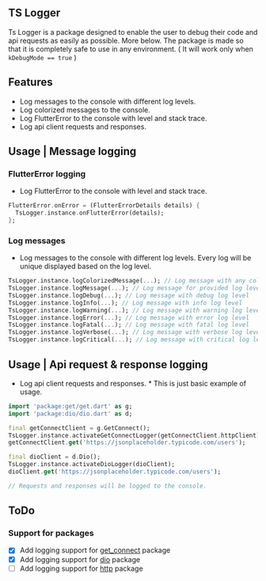 ## TS Logger
Ts Logger is a package designed to enable the user to debug their code and api requests as easily as possible. More below. The package is made so that it is completely safe to use in any environment. ( It will work only when `kDebugMode == true` )

## Features
- Log messages to the console with different log levels.
- Log colorized messages to the console.
- Log FlutterError to the console with level and stack trace.
- Log api client requests and responses.


## Usage | Message logging
### FlutterError logging
- Log FlutterError to the console with level and stack trace.
```dart
FlutterError.onError = (FlutterErrorDetails details) {
  TsLogger.instance.onFlutterError(details);
};
```

### Log messages
- Log messages to the console with different log levels. Every log will be unique displayed based on the log level.
```dart
TsLogger.instance.logColorizedMessage(...); // Log message with any color
TsLogger.instance.logMessage(...); // Log message for provided log level
TsLogger.instance.logDebug(...); // Log message with debug log level
TsLogger.instance.logInfo(...); // Log message with info log level
TsLogger.instance.logWarning(...); // Log message with warning log level
TsLogger.instance.logError(...); // Log message with error log level
TsLogger.instance.logFatal(...); // Log message with fatal log level
TsLogger.instance.logVerbose(...); // Log message with verbose log level
TsLogger.instance.logCritical(...); // Log message with critical log level
```

## Usage | Api request & response logging
- Log api client requests and responses. * This is just basic example of usage.
```dart
import 'package:get/get.dart' as g;
import 'package:dio/dio.dart' as d;

final getConnectClient = g.GetConnect();
TsLogger.instance.activateGetConnectLogger(getConnectClient.httpClient);
getConnectClient.get('https://jsonplaceholder.typicode.com/users');

final dioClient = d.Dio();
TsLogger.instance.activateDioLogger(dioClient);
dioClient.get('https://jsonplaceholder.typicode.com/users');

// Requests and responses will be logged to the console.
```




## ToDo
### Support for packages
- [x] Add logging support for [get_connect](https://pub.dev/packages/get#getconnect) package
- [x] Add logging support for [dio](https://pub.dev/packages/dio) package
- [ ] Add logging support for [http](https://pub.dev/packages/http) package

